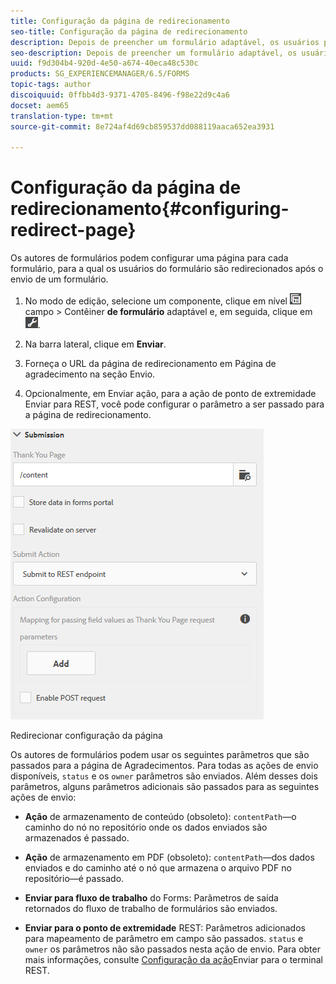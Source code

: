 ```yaml
---
title: Configuração da página de redirecionamento
seo-title: Configuração da página de redirecionamento
description: Depois de preencher um formulário adaptável, os usuários podem ser redirecionados para uma página da Web que os autores de formulários podem configurar ao criar o formulário.
seo-description: Depois de preencher um formulário adaptável, os usuários podem ser redirecionados para uma página da Web que os autores de formulários podem configurar ao criar o formulário.
uuid: f9d304b4-920d-4e50-a674-40eca48c530c
products: SG_EXPERIENCEMANAGER/6.5/FORMS
topic-tags: author
discoiquuid: 0ffbb4d3-9371-4705-8496-f98e22d9c4a6
docset: aem65
translation-type: tm+mt
source-git-commit: 8e724af4d69cb859537dd088119aaca652ea3931

---
```



# Configuração da página de redirecionamento{#configuring-redirect-page}

Os autores de formulários podem configurar uma página para cada formulário, para a qual os usuários do formulário são redirecionados após o envio de um formulário.

1. No modo de edição, selecione um componente, clique em nível ![de](assets/field-level.png) campo > Contêiner **de formulário** adaptável e, em seguida, clique em ![cmppr](assets/cmppr.png).

1. Na barra lateral, clique em **Enviar**.

1. Forneça o URL da página de redirecionamento em Página de agradecimento na seção Envio.
1. Opcionalmente, em Enviar ação, para a ação de ponto de extremidade Enviar para REST, você pode configurar o parâmetro a ser passado para a página de redirecionamento.

![Redirecionar configuração da página](assets/thank-you-setting-1.png)

Redirecionar configuração da página

Os autores de formulários podem usar os seguintes parâmetros que são passados para a página de Agradecimentos. Para todas as ações de envio disponíveis, `status` e os `owner` parâmetros são enviados. Além desses dois parâmetros, alguns parâmetros adicionais são passados para as seguintes ações de envio:

* **Ação** de armazenamento de conteúdo (obsoleto): `contentPath`—o caminho do nó no repositório onde os dados enviados são armazenados é passado.

* **Ação** de armazenamento em PDF (obsoleto): `contentPath`—dos dados enviados e do caminho até o nó que armazena o arquivo PDF no repositório—é passado.

* **Enviar para fluxo de trabalho** do Forms: Parâmetros de saída retornados do fluxo de trabalho de formulários são enviados.

* **Enviar para o ponto de extremidade** REST: Parâmetros adicionados para mapeamento de parâmetro em campo são passados. `status` e `owner` os parâmetros não são passados nesta ação de envio. Para obter mais informações, consulte [Configuração da ação](../../forms/using/configuring-submit-actions.md)Enviar para o terminal REST.

